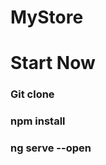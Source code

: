 # MyStore

<h1>
    Start Now
</h1>

<h3>
    Git clone
</h3>

<h3>
    npm install
</h3>

<h3>
    ng serve --open
</h3>
